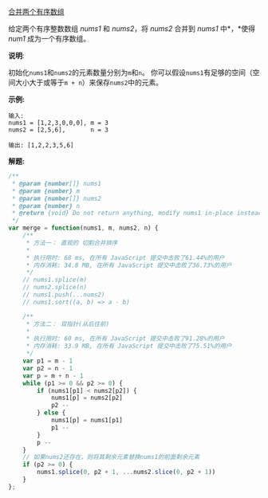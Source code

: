 [合并两个有序数组](https://leetcode-cn.com/problems/merge-sorted-array/)

给定两个有序整数数组 *nums1* 和 *nums2*，将 *nums2* 合并到 *nums1* 中*，*使得 *num1* 成为一个有序数组。

**说明**:

初始化`nums1`和`nums2`的元素数量分别为`m`和`n`。
你可以假设`nums1`有足够的空间（空间大小大于或等于`m + n`）来保存`nums2`中的元素。

**示例:**

```
输入:
nums1 = [1,2,3,0,0,0], m = 3
nums2 = [2,5,6],       n = 3

输出: [1,2,2,3,5,6]
```

**解题:**

```js
/**
 * @param {number[]} nums1
 * @param {number} m
 * @param {number[]} nums2
 * @param {number} n
 * @return {void} Do not return anything, modify nums1 in-place instead.
 */
var merge = function(nums1, m, nums2, n) {
    /**
     * 方法一： 直观的 切割合并排序
     * 
     * 执行用时: 68 ms, 在所有 JavaScript 提交中击败了61.44%的用户
     * 内存消耗: 34.8 MB, 在所有 JavaScript 提交中击败了36.73%的用户
     */
    // nums1.splice(m)
    // nums2.splice(n)
    // nums1.push(...nums2)
    // nums1.sort((a, b) => a - b)

    /**
     * 方法二： 双指针(从后往前)
     * 
     * 执行用时: 60 ms, 在所有 JavaScript 提交中击败了91.28%的用户
     * 内存消耗: 33.9 MB, 在所有 JavaScript 提交中击败了75.51%的用户
     */
    var p1 = m - 1
    var p2 = n - 1
    var p = m + n - 1
    while (p1 >= 0 && p2 >= 0) {
        if (nums1[p1] < nums2[p2]) {
            nums1[p] = nums2[p2]
            p2 --
        } else {
            nums1[p] = nums1[p1]
            p1 --
        }
        p --
    }
    // 如果nums2还存在，则将其剩余元素替换nums1的前面剩余元素
    if (p2 >= 0) {
        nums1.splice(0, p2 + 1, ...nums2.slice(0, p2 + 1))
    }
};
```